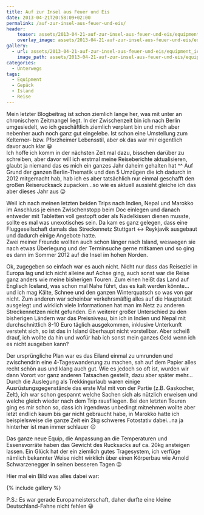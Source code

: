 ```yaml
---
title: Auf zur Insel aus Feuer und Eis
date: 2013-04-21T20:58:09+02:00
permalink: /auf-zur-insel-aus-feuer-und-eis/
header:
    teaser: assets/2013-04-21-auf-zur-insel-aus-feuer-und-eis/equipment_iceland.jpg
    overlay_image: assets/2013-04-21-auf-zur-insel-aus-feuer-und-eis/equipment_iceland.jpg
gallery:
  - url: assets/2013-04-21-auf-zur-insel-aus-feuer-und-eis/equipment_iceland.jpg
    image_path: assets/2013-04-21-auf-zur-insel-aus-feuer-und-eis/equipment_iceland.jpg
categories:
  - Unterwegs
tags:
  - Equipment
  - Gepäck
  - Island
  - Reise
---
```

Mein letzter Blogbeitrag ist schon ziemlich lange her, was mit unter an chronischem Zeitmangel liegt. 
In der Zwischenzeit bin ich nach Berlin umgesiedelt, wo ich geschäftlich ziemlich verplant bin und mich aber nebenher auch noch ganz gut eingelebe. 
Ist schon eine Umstellung zum Kelterner- bzw. Pforzheimer Lebensstil, aber ok das war mir eigentlich davor auch klar 😀  
Ich hoffe ich komm in der nächsten Zeit mal dazu, bisschen darüber zu schreiben, 
aber davor will ich erstmal meine Reiseberichte aktualisieren, glaubt ja niemand das es mich ein ganzes Jahr daheim gehalten hat ^^ 
Auf Grund der ganzen Berlin-Thematik und den 5 Umzügen die ich dadurch in 2012 mitgemacht hab, 
hab ich es aber tatsächlich nur einmal geschafft den großen Reiserucksack zupacken…so wie es aktuell aussieht gleiche ich das aber dieses Jahr aus 😛  

Weil ich nach meinen letzten beiden Trips nach Indien, Nepal und Marokko im Anschluss je einen Zwischenstopp beim Doc einlegen 
und danach entweder mit Tabletten voll gestopft oder als Nadelkissen dienen musste, sollte es mal was unexotisches sein. Da kam es ganz gelegen, dass eine Fluggesellschaft damals das Streckennetz Stuttgart <-> Reykjavik ausgebaut und dadurch einige Angebote hatte.  
Zwei meiner Freunde wollten auch schon länger nach Island, weswegen sie nach etwas Überlegung und der Terminsuche gerne mitkamen 
und so ging es dann im Sommer 2012 auf die Insel im hohen Norden.  

Ok, zugegeben so einfach war es auch nicht. Nicht nur dass das Reiseziel in Europa lag und ich nicht alleine auf Achse ging, 
auch sonst war die Reise ganz anders wie meine bisherigen Touren. Zum einen heißt das Land auf Englisch Iceland, 
was schon mal Nahe führt, das es kalt werden könnte…und ich mag Kälte, Schnee und den ganzen Winterquatsch so was von gar nicht. 
Zum anderen war scheinbar verkehrsmäßig alles auf die Hauptstadt ausgelegt und wirklich viele Informationen hat man im Netz 
zu anderen Streckennetzen nicht gefunden. Ein weiterer großer Unterschied zu den bisherigen Ländern war das Preisniveau, 
bin ich in Indien und Nepal mit durchschnittlich 8-10 Euro täglich ausgekommen, inklusive Unterkunft versteht sich, 
so ist das in Island überhaupt nicht vorstellbar. Aber scheiß drauf, 
ich wollte da hin und wofür hab ich sonst mein ganzes Geld wenn ich es nicht ausgeben kann?  


Der ursprüngliche Plan war es das Eiland einmal zu umrunden und zwischendrin eine 4-Tageswanderung zu machen, 
sah auf dem Papier alles recht schön aus und klang auch gut. Wie es jedoch so oft ist, wurden wir dann Vorort vor ganz anderen Tatsachen gestellt, dazu aber später mehr…  
Durch die Auslegung als Trekkingurlaub waren einige Ausrüstungsgegenstände das erste Mal mit von der Partie (z.B. Gaskocher, Zelt), 
ich war schon gespannt welche Sachen sich als nützlich erweisen und welche gleich wieder nach dem Trip rausfliegen. 
Bei den letzten Touren ging es mir schon so, dass ich irgendwas unbedingt mitnehmen wollte aber letzt endlich kaum bis gar nicht gebraucht habe, 
in Marokko hatte ich beispielsweise die ganze Zeit ein 2kg schweres Fotostativ dabei…na ja hinterher ist man immer schlauer 😉  

Das ganze neue Equip, die Anpassung an die Temperaturen und Essensvorräte haben das Gewicht des Rucksacks auf ca. 20kg ansteigen lassen. 
Ein Glück hat der ein ziemlich gutes Tragesystem, ich verfüge nämlich bekannter Weise nicht wirklich über einen Körperbau wie 
Arnold Schwarzenegger in seinen besseren Tagen 😛

Hier mal ein Bild was alles dabei war:

{% include gallery %}

P.S.: Es war gerade Europameisterschaft, daher durfte eine kleine Deutschland-Fahne nicht fehlen 😀